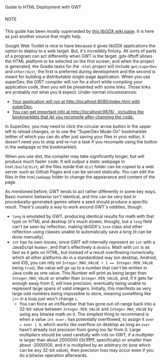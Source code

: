 Guide to HTML Deployment with GWT
#####

NOTE
###

This guide has been mostly superseded by [this libGDX wiki page](https://github.com/libgdx/libgdx/wiki/HTML5-Backend-and-GWT-Specifics).
It is here as just another source that might help.

Google Web Toolkit is nice to have because it gives libGDX applications the option to deploy to a web target.
But, it's incredibly finicky. All sorts of parts of a program can act differently when GWT is the target.
gdx-liftoff allows the HTML platform to be selected on the first screen, and when the project is generated, the
Gradle tasks for the `:html` project will include `gwt/superDev` and `other/dist`; the first is preferred during
development and the second is meant for building a distributable single-page application. When you use superDev,
the GWT compiler will run for a short while compiling your application code, then you will be presented with
some links. Those links are probably not what you'd expect. Under normal circumstances:
 
  - [Your application will run at http://localhost:8080/index.html with superDev.](http://localhost:8080/index.html)
  - [You can get important info at http://localhost:9876/ , including the bookmarklets that let you recompile after changing the code.](http://localhost:9876/) 

In SuperDev, you may need to click the circular arrow button in the upper left to reload changes, or to use the
"SuperDev Mode On" bookmarklet (either of which you can do after just saving your files in your editor, it doesn't need
you to stop and re-run a task if you recompile using the button in the webpage or the bookmarklet).

When you use dist, the compiler may take significantly longer, but will produce much faster code. It will output
a static webpage in `html/build/dist`; all the files inside that `dist` folder can be copied to a web server such
as Github Pages and can be served statically. You can edit the files in the `html/webapp` folder to change the
appearance and content of the page.

As mentioned before, GWT tends to act rather differently in some key ways. Basic numeric behavior isn't identical, and
this can be very bad in procedurally-generated games where a seed should produce a specific result. There's usually a
way to work around GWT's oddities, though.

  - `long` is emulated by GWT, producing identical results for math with that type on HTML and desktop (it's much
    slower, though), but a `long` field can't be seen by reflection, making libGDX's `Json` class and
    other reflection-using classes unable to automatically save a long (it can be done manually).
  - `int` has its own issues, since GWT will internally represent an `int` with a JavaScript `Number`, and that's
    effectively a `double`. Math with `int` is as fast as it gets on HTML, but instead of a result overflowing
    numerically, which all other platforms do in a standardized way (on desktop, Android, and iOS, you can rely on
    `Integer.MAX_VALUE + 1 == Integer.MIN_VALUE` being `true`), the value will go up to a number that can't be
    written in Java code as one value. This Number will print as being larger than `Integer.MAX_VALUE` or smaller than
    `Integer.MIN_VALUE`, and, if it gets far enough away from 0, will lose precision, eventually being unable to
    represent large spans of valid integers. Initially, this manifests as very large odd numbers being impossible to
    store, meaning something like `i++` in a loop just won't change `i`.
    - You can force an int/Number that has gone out-of-range back into a 32-bit value between `Integer.MIN_VALUE` and
      `Integer.MAX_VALUE` by using any bitwise math on it. The simplest thing to recommend is when a value `int over;` 
      has potentially overflowed, to assign it `over = over | 0`, which works like overflow on desktop as long as `over`
      hasn't already lost precision from going too far from 0. Large multipliers should be used carefully with ints on
      GWT; if a multiplier is larger than about 2000000 (0x1fffff, specifically) or smaller than about -2000000, and it
      is multiplied by an arbitrary int (one which can be any 32-bit value), then precision loss may occur even if you
      do a bitwise operation afterwards.

